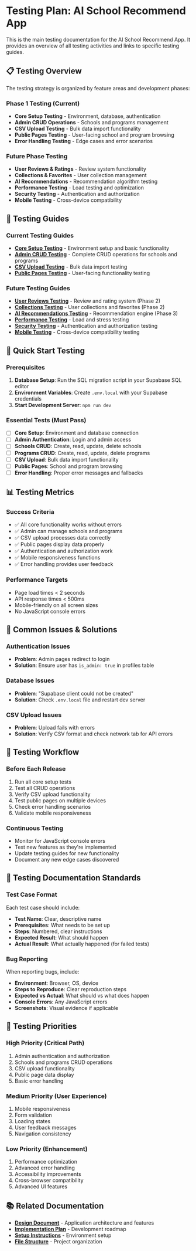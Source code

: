 # Testing Plan: AI School Recommend App

This is the main testing documentation for the AI School Recommend App. It provides an overview of all testing activities and links to specific testing guides.

## 📋 Testing Overview

The testing strategy is organized by feature areas and development phases:

### Phase 1 Testing (Current)
- **Core Setup Testing** - Environment, database, authentication
- **Admin CRUD Operations** - Schools and programs management
- **CSV Upload Testing** - Bulk data import functionality
- **Public Pages Testing** - User-facing school and program browsing
- **Error Handling Testing** - Edge cases and error scenarios

### Future Phase Testing
- **User Reviews & Ratings** - Review system functionality
- **Collections & Favorites** - User collection management
- **AI Recommendations** - Recommendation algorithm testing
- **Performance Testing** - Load testing and optimization
- **Security Testing** - Authentication and authorization
- **Mobile Testing** - Cross-device compatibility

## 🧪 Testing Guides

### Current Testing Guides
- **[Core Setup Testing](./core-setup-testing.md)** - Environment setup and basic functionality
- **[Admin CRUD Testing](./admin-crud-testing.md)** - Complete CRUD operations for schools and programs
- **[CSV Upload Testing](./csv-upload-testing.md)** - Bulk data import testing
- **[Public Pages Testing](./public-pages-testing.md)** - User-facing functionality testing

### Future Testing Guides
- **[User Reviews Testing](./user-reviews-testing.md)** - Review and rating system (Phase 2)
- **[Collections Testing](./collections-testing.md)** - User collections and favorites (Phase 2)
- **[AI Recommendations Testing](./ai-recommendations-testing.md)** - Recommendation engine (Phase 3)
- **[Performance Testing](./performance-testing.md)** - Load and stress testing
- **[Security Testing](./security-testing.md)** - Authentication and authorization testing
- **[Mobile Testing](./mobile-testing.md)** - Cross-device compatibility testing

## 🚀 Quick Start Testing

### Prerequisites
1. **Database Setup**: Run the SQL migration script in your Supabase SQL editor
2. **Environment Variables**: Create `.env.local` with your Supabase credentials
3. **Start Development Server**: `npm run dev`

### Essential Tests (Must Pass)
- [ ] **Core Setup**: Environment and database connection
- [ ] **Admin Authentication**: Login and admin access
- [ ] **Schools CRUD**: Create, read, update, delete schools
- [ ] **Programs CRUD**: Create, read, update, delete programs
- [ ] **CSV Upload**: Bulk data import functionality
- [ ] **Public Pages**: School and program browsing
- [ ] **Error Handling**: Proper error messages and fallbacks

## 📊 Testing Metrics

### Success Criteria
- ✅ All core functionality works without errors
- ✅ Admin can manage schools and programs
- ✅ CSV upload processes data correctly
- ✅ Public pages display data properly
- ✅ Authentication and authorization work
- ✅ Mobile responsiveness functions
- ✅ Error handling provides user feedback

### Performance Targets
- Page load times < 2 seconds
- API response times < 500ms
- Mobile-friendly on all screen sizes
- No JavaScript console errors

## 🐛 Common Issues & Solutions

### Authentication Issues
- **Problem**: Admin pages redirect to login
- **Solution**: Ensure user has `is_admin: true` in profiles table

### Database Issues
- **Problem**: "Supabase client could not be created"
- **Solution**: Check `.env.local` file and restart dev server

### CSV Upload Issues
- **Problem**: Upload fails with errors
- **Solution**: Verify CSV format and check network tab for API errors

## 🔄 Testing Workflow

### Before Each Release
1. Run all core setup tests
2. Test all CRUD operations
3. Verify CSV upload functionality
4. Test public pages on multiple devices
5. Check error handling scenarios
6. Validate mobile responsiveness

### Continuous Testing
- Monitor for JavaScript console errors
- Test new features as they're implemented
- Update testing guides for new functionality
- Document any new edge cases discovered

## 📝 Testing Documentation Standards

### Test Case Format
Each test case should include:
- **Test Name**: Clear, descriptive name
- **Prerequisites**: What needs to be set up
- **Steps**: Numbered, clear instructions
- **Expected Result**: What should happen
- **Actual Result**: What actually happened (for failed tests)

### Bug Reporting
When reporting bugs, include:
- **Environment**: Browser, OS, device
- **Steps to Reproduce**: Clear reproduction steps
- **Expected vs Actual**: What should vs what does happen
- **Console Errors**: Any JavaScript errors
- **Screenshots**: Visual evidence if applicable

## 🎯 Testing Priorities

### High Priority (Critical Path)
1. Admin authentication and authorization
2. Schools and programs CRUD operations
3. CSV upload functionality
4. Public page data display
5. Basic error handling

### Medium Priority (User Experience)
1. Mobile responsiveness
2. Form validation
3. Loading states
4. User feedback messages
5. Navigation consistency

### Low Priority (Enhancement)
1. Performance optimization
2. Advanced error handling
3. Accessibility improvements
4. Cross-browser compatibility
5. Advanced UI features

## 📚 Related Documentation

- **[Design Document](../design-doc.md)** - Application architecture and features
- **[Implementation Plan](../implementation-plan.mdc)** - Development roadmap
- **[Setup Instructions](../setup-instructions.md)** - Environment setup
- **[File Structure](../file-structure.md)** - Project organization
